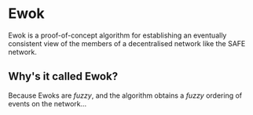 Ewok
====

Ewok is a proof-of-concept algorithm for establishing an eventually consistent view of the
members of a decentralised network like the SAFE network.

## Why's it called Ewok?

Because Ewoks are *fuzzy*, and the algorithm obtains a *fuzzy* ordering of events on the network...
